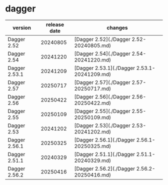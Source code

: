 # dagger	


|version|release date|changes|
|---|---|---|
|Dagger 2.52|20240805|[Dagger 2.52](./Dagger 2.52-20240805.md)|
|Dagger 2.54|20241220|[Dagger 2.54](./Dagger 2.54-20241220.md)|
|Dagger 2.53.1|20241209|[Dagger 2.53.1](./Dagger 2.53.1-20241209.md)|
|Dagger 2.57|20250717|[Dagger 2.57](./Dagger 2.57-20250717.md)|
|Dagger 2.56|20250422|[Dagger 2.56](./Dagger 2.56-20250422.md)|
|Dagger 2.55|20250109|[Dagger 2.55](./Dagger 2.55-20250109.md)|
|Dagger 2.53|20241202|[Dagger 2.53](./Dagger 2.53-20241202.md)|
|Dagger 2.56.1|20250325|[Dagger 2.56.1](./Dagger 2.56.1-20250325.md)|
|Dagger 2.51.1|20240329|[Dagger 2.51.1](./Dagger 2.51.1-20240329.md)|
|Dagger 2.56.2|20250416|[Dagger 2.56.2](./Dagger 2.56.2-20250416.md)|
